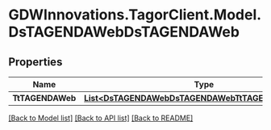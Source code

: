 # GDWInnovations.TagorClient.Model.DsTAGENDAWebDsTAGENDAWeb

## Properties

Name | Type | Description | Notes
------------ | ------------- | ------------- | -------------
**TtTAGENDAWeb** | [**List&lt;DsTAGENDAWebDsTAGENDAWebTtTAGENDAWebInner&gt;**](DsTAGENDAWebDsTAGENDAWebTtTAGENDAWebInner.md) |  | [optional] 

[[Back to Model list]](../README.md#documentation-for-models) [[Back to API list]](../README.md#documentation-for-api-endpoints) [[Back to README]](../README.md)

